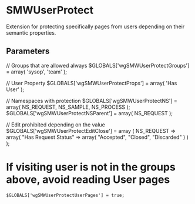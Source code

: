 # SMWUserProtect

Extension for protecting specifically pages from users depending on their semantic properties.

## Parameters

// Groups that are allowed always
	$GLOBALS['wgSMWUserProtectGroups'] = array( 'sysop', 'team' );

// User Property
	$GLOBALS['wgSMWUserProtectProps'] = array( 'Has User' );

// Namespaces with protection
	$GLOBALS['wgSMWUserProtectNS'] = array( NS_REQUEST, NS_SAMPLE, NS_PROCESS );
	$GLOBALS['wgSMWUserProtectNSParent'] = array( NS_REQUEST );

// Edit prohibited depending on the value
$GLOBALS['wgSMWUserProtectEditClose'] = array (
	NS_REQUEST => array(
		"Has Request Status" => array( "Accepted", "Closed", "Discarded" )
	)
);

# If visiting user is not in the groups above, avoid reading User pages
	$GLOBALS['wgSMWUserProtectUserPages'] = true;


